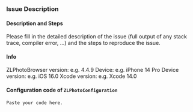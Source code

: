 ### Issue Description

#### Description and Steps

Please fill in the detailed description of the issue (full output of any stack trace, compiler error, ...) and the steps to reproduce the issue.

#### Info
   ZLPhotoBrowser version:  e.g. 4.4.9
   Device:  e.g. iPhone 14 Pro
   Device version:  e.g. iOS 16.0
   Xcode version:  e.g. Xcode 14.0

#### Configuration code of `ZLPhotoConfiguration`

   ```
   Paste your code here.
   ```
